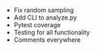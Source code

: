 - Fix random sampling
- Add CLI to analyze.py
- Pytest coverage
- Testing for all functionality
- Comments everywhere
